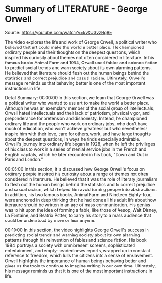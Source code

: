 # Summary of LITERATURE - George Orwell

Source: https://youtube.com/watch?v=kvXU3vzHq8E

The video explores the life and work of George Orwell, a political writer who believed that art could make the world a better place. He championed ordinary people and their thoughts on the deepest questions, which inspired his curiosity about themes not often considered in literature. In his famous books Animal Farm and 1984, Orwell used fables and science fiction to predict social trends and warn society about its own alarming patterns. He believed that literature should flesh out the human beings behind the statistics and correct prejudice and casual racism. Ultimately, Orwell's message reminds us that behaving better is one of the most important instructions in life.

Detail Summary: 
00:00:00
In this section, we learn that George Orwell was a political writer who wanted to use art to make the world a better place. Although he was an exemplary member of the social group of intellectuals, Orwell hated intellectuals and their lack of patriotism, physical vigor, and preponderance for pretension and dishonesty. Instead, he championed ordinary life and the people who work on ordinary jobs, who don't have much of education, who won't achieve greatness but who nevertheless inspire him with their love, care for others, work, and have large thoughts about the deepest questions, in ways he finds especially admirable. Orwell's journey into ordinary life began in 1928, when he left the privileges of his class to work in a series of menial service jobs in the French and English capitals, which he later recounted in his book, "Down and Out in Paris and London."

00:05:00
In this section, it is discussed how George Orwell's focus on ordinary people inspired his curiosity about a range of themes not often considered in literature. He believed that it was the role of literary journalism to flesh out the human beings behind the statistics and to correct prejudice and casual racism, which helped him avoid turning people into abstractions. In addition, his two famous books, Animal Farm and Nineteen Eighty-four, were anchored in deep thinking that he had done all his adult life about how literature should be written in an age of mass communication. His genius was to hit upon the idea of forming a fable, like those of Aesop, Walt Disney, La Fontaine, and Beatrix Potter, to carry his story to a mass audience that could be understood by more or less anyone.

00:10:00
In this section, the video highlights George Orwell's success in predicting social trends and warning society about its own alarming patterns through his reinvention of fables and science fiction. His book, 1984, portrays a society with omnipresent screens, sophisticated entertainment, and empty-headed news reports, wrapped up in constant reference to freedom, which lulls the citizens into a sense of enslavement. Orwell highlights the importance of human beings behaving better and gives us the tools to continue to imagine writing in our own time. Ultimately, his message reminds us that it is one of the most important instructions in life.

